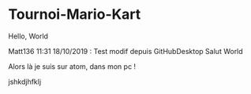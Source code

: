 # Tournoi-Mario-Kart
Hello, World

Matt136 11:31 18/10/2019 : Test modif depuis GitHubDesktop
Salut World

Alors là je suis sur atom, dans mon pc !

jshkdjhfklj
